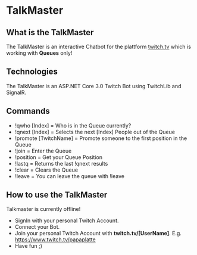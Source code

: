 # TalkMaster

## What is the TalkMaster

The TalkMaster is an interactive Chatbot for the plattform [twitch.tv](https://www.twitch.tv/) which is working with **Queues** only!

## Technologies

The TalkMaster is an ASP.NET Core 3.0 Twitch Bot using TwitchLib and SignalR. 

## Commands 

- !qwho [Index] = Who is in the Queue currently?
- !qnext [Index] = Selects the next [Index] People out of the Queue
- !promote [TwitchName] = Promote someone to the first position in the Queue
- !join = Enter the Queue
- !position = Get your Queue Position
- !lastq = Returns the last !qnext results
- !clear = Clears the Queue
- !leave = You can leave the queue with !leave

## How to use the TalkMaster

Talkmaster is currently offline!
- SignIn with your personal Twitch Account.
- Connect your Bot.
- Join your personal Twitch Account with **twitch.tv/[UserName]**. E.g. https://www.twitch.tv/papaplatte
- Have fun ;)






 
